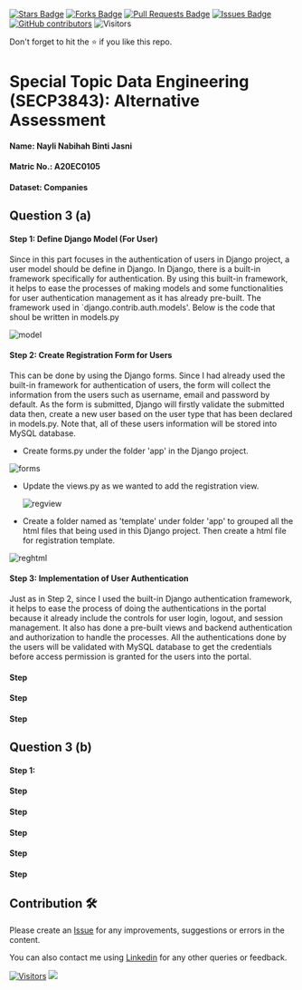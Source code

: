 <a href="https://github.com/drshahizan/SECP3843/stargazers"><img src="https://img.shields.io/github/stars/drshahizan/SECP3843" alt="Stars Badge"/></a>
<a href="https://github.com/drshahizan/SECP3843/network/members"><img src="https://img.shields.io/github/forks/drshahizan/SECP3843" alt="Forks Badge"/></a>
<a href="https://github.com/drshahizan/SECP3843/pulls"><img src="https://img.shields.io/github/issues-pr/drshahizan/SECP3843" alt="Pull Requests Badge"/></a>
<a href="https://github.com/drshahizan/SECP3843/issues"><img src="https://img.shields.io/github/issues/drshahizan/SECP3843" alt="Issues Badge"/></a>
<a href="https://github.com/drshahizan/SECP3843/graphs/contributors"><img alt="GitHub contributors" src="https://img.shields.io/github/contributors/drshahizan/SECP3843?color=2b9348"></a>
![Visitors](https://api.visitorbadge.io/api/visitors?path=https%3A%2F%2Fgithub.com%2Fdrshahizan%2FSECP3843&labelColor=%23d9e3f0&countColor=%23697689&style=flat)

Don't forget to hit the :star: if you like this repo.

# Special Topic Data Engineering (SECP3843): Alternative Assessment

#### Name: Nayli Nabihah Binti Jasni
#### Matric No.: A20EC0105
#### Dataset: Companies

## Question 3 (a)
#### Step 1: Define Django Model (For User)

Since in this part focuses in the authentication of users in Django project, a user model should be define in Django. In Django, there is a built-in framework specifically for authentication. By using this built-in framework, it helps to ease the processes of making models and some functionalities for user authentication management as it has already pre-built. The framework used in `django.contrib.auth.models'. Below is the code that shoul be written in models.py

![model](https://github.com/drshahizan/SECP3843/blob/main/submission/naylinabihah/question%203/files/images/models.png)
 
#### Step 2: Create Registration Form for Users

This can be done by using the Django forms.  Since I had already used the built-in framework for authentication of users, the form will collect the information from the users such as username, email and password by default. As the form is submitted, Django will firstly validate the submitted data then, create a new user based on the user type that has been declared in models.py. Note that, all of these users information will be stored into MySQL database.

- Create forms.py under the folder 'app' in the Django project.

![forms](https://github.com/drshahizan/SECP3843/blob/main/submission/naylinabihah/question%203/files/images/formspyreg.png)

- Update the views.py as we wanted to add the registration view.

  ![regview](https://github.com/drshahizan/SECP3843/blob/main/submission/naylinabihah/question%203/files/images/viewspyreg.png)
  
- Create a folder named as 'template' under folder 'app' to grouped all the html files that being used in this Django project. Then create a html file for registration template.

![reghtml](https://github.com/drshahizan/SECP3843/blob/main/submission/naylinabihah/question%203/files/images/reghtml.png)

#### Step 3: Implementation of User Authentication

Just as in Step 2, since I used the built-in Django authentication framework, it helps to ease the process of doing the authentications in the portal because it already include the controls for user login, logout, and session management. It also has done a pre-built views and backend authentication and authorization to handle the processes. All the authentications done by the users will be validated with MySQL database to get the credentials before access permission is granted for the users into the portal.




#### Step 
#### Step 
#### Step 

## Question 3 (b)

#### Step 1:


#### Step 
#### Step 
#### Step 
#### Step 
#### Step 

## Contribution 🛠️
Please create an [Issue](https://github.com/drshahizan/special-topic-data-engineering/issues) for any improvements, suggestions or errors in the content.

You can also contact me using [Linkedin](https://www.linkedin.com/in/drshahizan/) for any other queries or feedback.

[![Visitors](https://api.visitorbadge.io/api/visitors?path=https%3A%2F%2Fgithub.com%2Fdrshahizan&labelColor=%23697689&countColor=%23555555&style=plastic)](https://visitorbadge.io/status?path=https%3A%2F%2Fgithub.com%2Fdrshahizan)
![](https://hit.yhype.me/github/profile?user_id=81284918)


